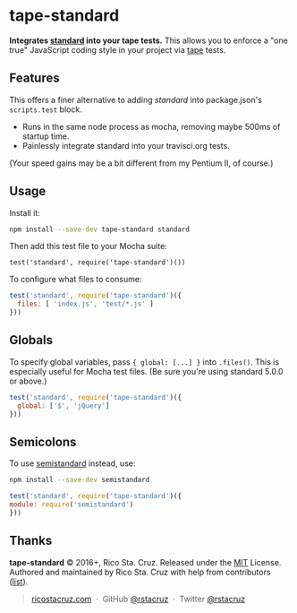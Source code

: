 # tape-standard

**Integrates [standard] into your tape tests.** This allows you to enforce a "one true" JavaScript coding style in your project via [tape][] tests.

## Features

This offers a finer alternative to adding *standard* into package.json's `scripts.test` block.

* Runs in the same node process as mocha, removing maybe 500ms of startup time.
* Painlessly integrate standard into your travisci.org tests.

(Your speed gains may be a bit different from my Pentium II, of course.)

## Usage

Install it:

```sh
npm install --save-dev tape-standard standard
```

Then add this test file to your Mocha suite:

```jsj
test('standard', require('tape-standard')())
```

To configure what files to consume:

```js
test('standard', require('tape-standard')({
  files: [ 'index.js', 'test/*.js' ]
}))
```

## Globals

To specify global variables, pass `{ global: [...] }` into `.files()`. This is especially useful for Mocha test files. (Be sure you're using standard 5.0.0 or above.)

```js
test('standard', require('tape-standard')({
  global: ['$', 'jQuery']
}))
```

## Semicolons

To use [semistandard] instead, use:

```sh
npm install --save-dev semistandard
```

```js
test('standard', require('tape-standard')({
module: require('semistandard')
}))
```

[semistandard]: https://github.com/Flet/semistandard
[standard]: https://www.npmjs.com/package/standard
[tape]: https://github.com/substack/tape

## Thanks

**tape-standard** © 2016+, Rico Sta. Cruz. Released under the [MIT] License.<br>
Authored and maintained by Rico Sta. Cruz with help from contributors ([list][contributors]).

> [ricostacruz.com](http://ricostacruz.com) &nbsp;&middot;&nbsp;
> GitHub [@rstacruz](https://github.com/rstacruz) &nbsp;&middot;&nbsp;
> Twitter [@rstacruz](https://twitter.com/rstacruz)

[MIT]: http://mit-license.org/
[contributors]: http://github.com/rstacruz/tape-standard/contributors
